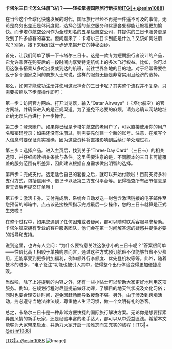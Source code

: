 **卡塔尔三日卡怎么注册飞机？——轻松掌握国际旅行新技能[[TG💪+ @esim1088](https://t.me/s/esim1088)]**

在当今这个全球化快速发展的时代，国际旅行已经不再是一件遥不可及的事情。无论是商务出差还是休闲度假，选择合适的航空服务和优惠套餐都能让旅程更加愉快。而卡塔尔航空公司作为全球知名的五星级航空公司，其提供的三日卡服务更是受到了许多旅客的喜爱。但问题来了：卡塔尔三日卡到底是什么？又该如何注册呢？别急，接下来我们就一步步来揭开它的神秘面纱。

首先，让我们简单了解一下卡塔尔三日卡。这是一款专为短期旅行者设计的产品，它允许乘客在购买后的一段时间内享受特定航线上的多次飞行权益。比如，你可以用这张卡搭乘从多哈出发或到达的航班，前往世界各地的目的地。对于经常需要往返于多个国家之间的商旅人士来说，这样的服务无疑是非常实用且经济的选择。

那么，如何才能成功注册并使用这张神奇的三日卡呢？其实整个流程并不复杂，只需要按照以下步骤操作即可：

第一步：访问官方网站。打开浏览器，输入“Qatar Airways”（卡塔尔航空）的官方网址，并确保进入的是正规渠道。为了避免不必要的麻烦，请务必确认网站地址正确无误后再进行下一步操作。

第二步：登录账户。如果你已经是卡塔尔航空的老用户了，可以直接使用你的用户名和密码登录；如果还没有注册过，则需要先创建一个新的账号。注意，在填写个人信息时要保证真实准确，因为这些资料将直接影响到后续订单处理过程。

第三步：选择产品。进入主页后，找到关于“Three-Day Card”（三日卡）的相关选项，并仔细阅读相关条款与条件。这里需要注意的是，不同版本的三日卡可能覆盖的服务范围有所差异，因此建议根据自身需求做出明智的选择。

第四步：完成支付。选定适合自己的套餐之后，就可以开始付款啦！目前支持多种支付方式，包括信用卡、借记卡以及第三方支付平台等。记得检查所有细节信息是否无误后再提交订单哦！

第五步：激活卡券。支付完成后，系统会自动发送一封包含激活链接的电子邮件至您预留的邮箱中。点击该链接按照指示完成最后一步操作，您的三日卡就算是正式生效啦！

在整个过程中，如果您遇到了任何困难或者疑问，都可以随时联系客服寻求帮助。卡塔尔航空拥有专业的客户服务团队，他们会在第一时间解答您的疑惑并提供必要的指导和支持。

说到这里，也许有人会问：“为什么要特意关注这张小小的三日卡呢？”答案很简单——性价比高！相较于单独购票而言，通过这种方式预订航班不仅能够节省不少费用，还能享受到更多附加福利，例如额外行李额度、优先登机权等等。此外，随着技术的进步，“电子签注”功能也被引入其中，使得整个出行体验变得更加便捷高效。

当然啦，除了上述提到的内容之外，还有一些小贴士可以帮助大家更好地利用这项服务。例如，在规划行程时尽量提前做好功课，了解目的地天气状况及文化习俗；同时也要合理安排时间，避免因赶场而导致疲惫不堪。另外，由于涉及到跨境活动，务必遵守当地法律法规，尊重他人生活习惯，做一个文明有礼的游客。

总之，卡塔尔三日卡是一种非常方便快捷的国际旅行解决方案。无论你是想要探索异国风情的新手玩家，还是经验丰富的老手达人，都可以从中受益匪浅。希望本文能够为大家带来启发，并助力大家开启一段难忘而又充实的旅程！[[TG💪+ @esim1088](https://t.me/s/esim1088)]

[[TG💪+ @esim1088](https://t.me/s/esim1088) ![Image](https://i.postimg.cc/4NQfJmqS/Snipaste-2025-05-13-00-14-12.png)]